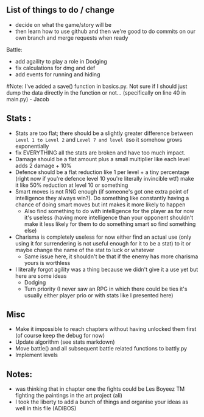 List of things to do / change
-
- decide on what the game/story will be
- then learn how to use github and then we're good to do commits on our own branch and merge requests when ready

Battle:
- add agaility to play a role in Dodging
- fix calculations for dmg and def
- add events for running and hiding

#Note: I've added a save() function in basics.py. Not sure if I should just dump the data directly in the function or not... (specifically on line 40 in main.py) - Jacob

Stats :
-
- Stats are too flat; there should be a slightly greater difference between `Level 1 to Level 2` and `Level 7 and level 8`so it somehow grows exponentially
- fix EVERYTHING all the stats are broken and have too much impact.
- Damage should be a flat amount plus a small multiplier like each level adds 2 damage + 10%
- Defence should be a flat reduction like 1 per level + a tiny percentage (right now if you're defence level 10 you're literally invincible wtf) make it like 50% reduction at level 10 or something
- Smart moves is not RNG enough (if someone's got one extra point of intelligence they always win?). Do something like constantly having a chance of doing smart moves but int makes it more likely to happen
  - Also find something to do with intelligence for the player as for now it's useless (having more intelligence than your opponent shouldn't make it less likely for them to do something smart so find something else)
- Charisma is completely useless for now either find an actual use (only using it for surrendering is not useful enough for it to be a stat) to it or maybe change the name of the stat to luck or whatever
  - Same issue here, it shouldn't be that if the enemy has more charisma yours is worthless
- I literally forgot agility was a thing because we didn't give it a use yet but here are some ideas
  - Dodging
  - Turn priority (I never saw an RPG in which there could be ties it's usually either player prio or with stats like I presented here)

Misc
-
- Make it impossible to reach chapters without having unlocked them first (of course keep the debug for now)
- Update algorithm (see stats markdown)
- Move battle() and all subsequent battle related functions to battly.py
- Implement levels

Notes:
-
- was thinking that in chapter one the fights could be Les Boyeez TM fighting the paintings in the art project (ali)
- I took the liberty to add a bunch of things and organise your ideas as well in this file (ADIBOS)